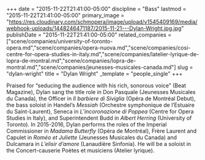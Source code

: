 +++
date = "2015-11-22T21:41:00-05:00"
discipline = "Bass"
lastmod = "2015-11-22T21:41:00-05:00"
primary_image = "https://res.cloudinary.com/schmopera/image/upload/v1545409169/media/webhook-uploads/1448246471187/2015-11-21---Dylan-Wright.jpg.jpg"
publishDate = "2015-11-22T21:41:00-05:00"
related_companies = ["scene/companies/university-of-toronto-opera.md","scene/companies/opera-nuova.md","scene/companies/cosi-centre-for-opera-studies-in-italy.md","scene/companies/latelier-lyrique-de-lopra-de-montral.md","scene/companies/lopra-de-montral.md","scene/companies/jeunesses-musicales-canada.md"]
slug = "dylan-wright"
title = "Dylan Wright"
_template = "people_single"
+++

Praised for “seducing the audience with his rich, sonorous voice” (Beat Magazine), Dylan sang the title role in Don Pasquale (Jeunesses Musicales du Canada), the Officer in *Il barbiere di Siviglia* (Opéra de Montréal Debut), the bass soloist in Handel’s *Messiah* (Orchestre symphonique de l’Estuaire du Saint-Laurent), Seneca in *L’incoronazione di Poppea* (Centre for Opera Studies in Italy), and Superintendent Budd in *Albert Herring* (University of Toronto). In 2015-2016, Dylan performs the roles of the Imperial Commissioner in *Madama Butterfly* (Opéra de Montréal), Frère Laurent and Capulet in *Roméo et Juliette* (Jeunesses Musicales du Canada) and Dulcamara in *L’elisir d’amore* (Lanaudière Sinfonia). He will be a soloist in the Concert-causerie Poètes et musiciens (Atelier lyrique).
